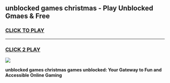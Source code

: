 
## unblocked games christmas - Play Unblocked Gmaes & Free
<h3>
<a href="https://premium.freeplayer.one?title=unblocked_games_christmas&ref=20F">CLICK TO PLAY</a></h3>
<hr>

<h3>
<a href="https://premium.freeplayer.one?title=unblocked_games_christmas&ref=20F">CLICK 2 PLAY</a>
  
</h3>

<a href="https://premium.freeplayer.one?title=unblocked_games_christmas&ref=20F/"><img src="https://clearcache.store/games.png"></a>


**unblocked games christmas games unblocked: Your Gateway to Fun and Accessible Online Gaming**
